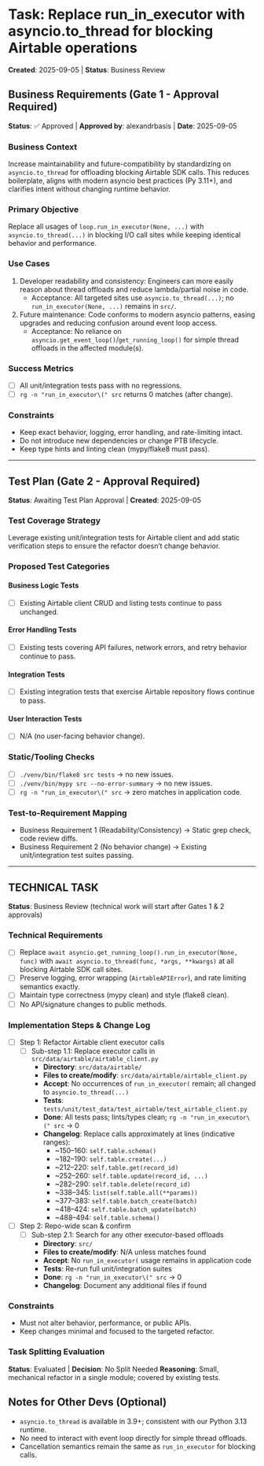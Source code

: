 # Task: Replace run_in_executor with asyncio.to_thread for blocking Airtable operations
**Created**: 2025-09-05 | **Status**: Business Review

## Business Requirements (Gate 1 - Approval Required)
**Status**: ✅ Approved | **Approved by**: alexandrbasis | **Date**: 2025-09-05

### Business Context
Increase maintainability and future-compatibility by standardizing on `asyncio.to_thread` for offloading blocking Airtable SDK calls. This reduces boilerplate, aligns with modern asyncio best practices (Py 3.11+), and clarifies intent without changing runtime behavior.

### Primary Objective
Replace all usages of `loop.run_in_executor(None, ...)` with `asyncio.to_thread(...)` in blocking I/O call sites while keeping identical behavior and performance.

### Use Cases
1. Developer readability and consistency: Engineers can more easily reason about thread offloads and reduce lambda/partial noise in code.
   - Acceptance: All targeted sites use `asyncio.to_thread(...)`; no `run_in_executor(None, ...)` remains in `src/`.
2. Future maintenance: Code conforms to modern asyncio patterns, easing upgrades and reducing confusion around event loop access.
   - Acceptance: No reliance on `asyncio.get_event_loop()`/`get_running_loop()` for simple thread offloads in the affected module(s).

### Success Metrics
- [ ] All unit/integration tests pass with no regressions.
- [ ] `rg -n "run_in_executor\(" src` returns 0 matches (after change).

### Constraints
- Keep exact behavior, logging, error handling, and rate-limiting intact.
- Do not introduce new dependencies or change PTB lifecycle.
- Keep type hints and linting clean (mypy/flake8 must pass).

---

## Test Plan (Gate 2 - Approval Required)
**Status**: Awaiting Test Plan Approval | **Created**: 2025-09-05

### Test Coverage Strategy
Leverage existing unit/integration tests for Airtable client and add static verification steps to ensure the refactor doesn’t change behavior.

### Proposed Test Categories
#### Business Logic Tests
- [ ] Existing Airtable client CRUD and listing tests continue to pass unchanged.

#### Error Handling Tests
- [ ] Existing tests covering API failures, network errors, and retry behavior continue to pass.

#### Integration Tests
- [ ] Existing integration tests that exercise Airtable repository flows continue to pass.

#### User Interaction Tests
- [ ] N/A (no user-facing behavior change).

### Static/Tooling Checks
- [ ] `./venv/bin/flake8 src tests` → no new issues.
- [ ] `./venv/bin/mypy src --no-error-summary` → no new issues.
- [ ] `rg -n "run_in_executor\(" src` → zero matches in application code.

### Test-to-Requirement Mapping
- Business Requirement 1 (Readability/Consistency) → Static grep check, code review diffs.
- Business Requirement 2 (No behavior change) → Existing unit/integration test suites passing.

---

## TECHNICAL TASK
**Status**: Business Review (technical work will start after Gates 1 & 2 approvals)

### Technical Requirements
- [ ] Replace `await asyncio.get_running_loop().run_in_executor(None, func)` with `await asyncio.to_thread(func, *args, **kwargs)` at all blocking Airtable SDK call sites.
- [ ] Preserve logging, error wrapping (`AirtableAPIError`), and rate limiting semantics exactly.
- [ ] Maintain type correctness (mypy clean) and style (flake8 clean).
- [ ] No API/signature changes to public methods.

### Implementation Steps & Change Log
- [ ] Step 1: Refactor Airtable client executor calls
  - [ ] Sub-step 1.1: Replace executor calls in `src/data/airtable/airtable_client.py`
    - **Directory**: `src/data/airtable/`
    - **Files to create/modify**: `src/data/airtable/airtable_client.py`
    - **Accept**: No occurrences of `run_in_executor(` remain; all changed to `asyncio.to_thread(...)`
    - **Tests**: `tests/unit/test_data/test_airtable/test_airtable_client.py`
    - **Done**: All tests pass; lints/types clean; `rg -n "run_in_executor\(" src` → 0
    - **Changelog**: Replace calls approximately at lines (indicative ranges):
      - ~150–160: `self.table.schema()`
      - ~182–190: `self.table.create(...)`
      - ~212–220: `self.table.get(record_id)`
      - ~252–260: `self.table.update(record_id, ...)`
      - ~282–290: `self.table.delete(record_id)`
      - ~338–345: `list(self.table.all(**params))`
      - ~377–383: `self.table.batch_create(batch)`
      - ~418–424: `self.table.batch_update(batch)`
      - ~488–494: `self.table.schema()`

- [ ] Step 2: Repo-wide scan & confirm
  - [ ] Sub-step 2.1: Search for any other executor-based offloads
    - **Directory**: `src/`
    - **Files to create/modify**: N/A unless matches found
    - **Accept**: No `run_in_executor(` usage remains in application code
    - **Tests**: Re-run full unit/integration suites
    - **Done**: `rg -n "run_in_executor\(" src` → 0
    - **Changelog**: Document any additional files if found

### Constraints
- Must not alter behavior, performance, or public APIs.
- Keep changes minimal and focused to the targeted refactor.

### Task Splitting Evaluation
**Status**: Evaluated | **Decision**: No Split Needed
**Reasoning**: Small, mechanical refactor in a single module; covered by existing tests.

## Notes for Other Devs (Optional)
- `asyncio.to_thread` is available in 3.9+; consistent with our Python 3.13 runtime.
- No need to interact with event loop directly for simple thread offloads.
- Cancellation semantics remain the same as `run_in_executor` for blocking calls.
